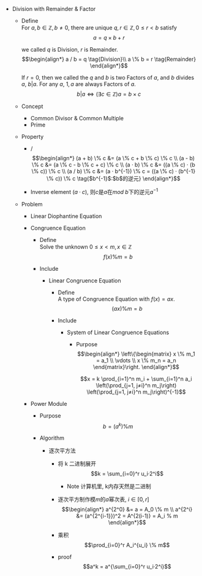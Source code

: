 * Division with Remainder & Factor
  - Define    
    For $a,b \in \mathbb Z, b \neq 0$, there are unique $q,r\in \mathbb Z, 0 ≤ r < b$ satisfy
    $$a = q \times b + r$$

    we called $q$ is Division, $r$ is Remainder.
    $$\begin{align*}
      a / b = q  \tag{Division}\\
      a \% b = r  \tag{Remainder}
    \end{align*}$$

    If $r = 0$, then we called the $q$ and $b$ is two Factors of $a$, and $b$ divides $a$, $b | a$. For any $a$, $1, a$ are always Factors of $a$.
    $$b | a \Leftrightarrow (\exists c \in \mathbb Z) a = b \times c$$

  - Concept
    * Common Divisor & Common Multiple
    * Prime

  - Property  
    - /
      $$\begin{align*}
        (a + b) \% c &= (a \% c + b \% c) \% c  \\
        (a - b) \% c &= (a \% c - b \% c + c) \% c  \\
        (a · b) \% c &= ((a \% c) · (b \% c)) \% c  \\
        (a / b) \% c &= (a · b^{-1}) \% c = ((a \% c) · (b^{-1} \% c)) \% c  \tag{$b^{-1}$:$b$的逆元}
      \end{align*}$$

    - Inverse element
      $(a · c) % b = 1$, 则$c$是$a$在$mod\ b$下的逆元$a^{-1}$

  - Problem
    * Linear Diophantine Equation
    * Congruence Equation
      - Define  
        Solve the unknown $0 \le x < m, x \in \mathbb Z$ 
        $$f(x) \% m = b$$ 

      - Include
        * Linear Congruence Equation
          - Define  
            A type of Congruence Equation with $f(x) = a x$.
            $$(a x) \% m = b$$

          - Include
            * System of Linear Congruence Equations
              - Purpose
                $$\begin{align*}
                  \left\{\begin{matrix} x \% m_1 = a_1 \\ \vdots \\ x \% m_n = a_n \end{matrix}\right.
                \end{align*}$$

                $$x = k \prod_{i=1}^n m_i + \sum_{i=1}^n a_i \left(\prod_{j=1, j≠i}^n m_j\right) \left(\prod_{j=1, j≠i}^n m_j\right)^{-1}$$

    * Power Module
      - Purpose
        $$b = (a^k) \% m$$

      - Algorithm
        - 逐次平方法
          - 将 k 二进制展开
            $$k = \sum_{i=0}^r u_i·2^i$$

            - Note
              计算机里, k内存天然是二进制

          - 逐次平方制作模$m$的$a$幂次表, $i\in[0,r]$
            $$\begin{align*}
              a^{2^0} &= a = A_0 \% m  \\
              a^{2^i} &= (a^{2^{i-1}})^2 = A^{2(i-1)} = A_i % m
            \end{align*}$$

          - 乘积
            $$\prod_{i=0}^r A_i^{u_i} \% m$$
          
          - proof
            $$a^k = a^{\sum_{i=0}^r u_i·2^i}$$
